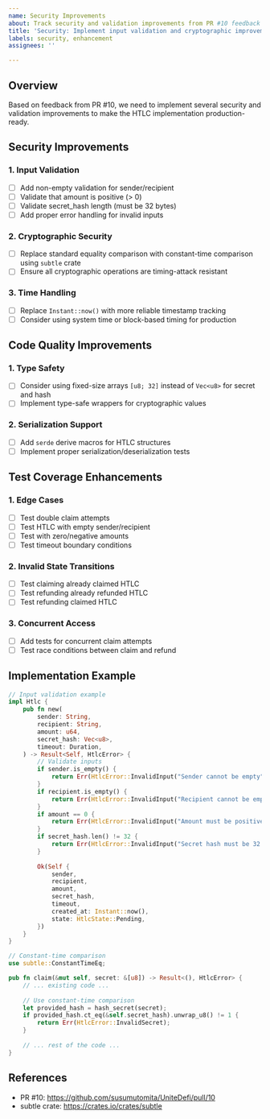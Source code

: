 ```yaml
---
name: Security Improvements
about: Track security and validation improvements from PR #10 feedback
title: 'Security: Implement input validation and cryptographic improvements'
labels: security, enhancement
assignees: ''

---
```


## Overview
Based on feedback from PR #10, we need to implement several security and validation improvements to make the HTLC implementation production-ready.

## Security Improvements

### 1. Input Validation
- [ ] Add non-empty validation for sender/recipient
- [ ] Validate that amount is positive (> 0)
- [ ] Validate secret_hash length (must be 32 bytes)
- [ ] Add proper error handling for invalid inputs

### 2. Cryptographic Security
- [ ] Replace standard equality comparison with constant-time comparison using `subtle` crate
- [ ] Ensure all cryptographic operations are timing-attack resistant

### 3. Time Handling
- [ ] Replace `Instant::now()` with more reliable timestamp tracking
- [ ] Consider using system time or block-based timing for production

## Code Quality Improvements

### 1. Type Safety
- [ ] Consider using fixed-size arrays `[u8; 32]` instead of `Vec<u8>` for secret and hash
- [ ] Implement type-safe wrappers for cryptographic values

### 2. Serialization Support
- [ ] Add `serde` derive macros for HTLC structures
- [ ] Implement proper serialization/deserialization tests

## Test Coverage Enhancements

### 1. Edge Cases
- [ ] Test double claim attempts
- [ ] Test HTLC with empty sender/recipient
- [ ] Test with zero/negative amounts
- [ ] Test timeout boundary conditions

### 2. Invalid State Transitions
- [ ] Test claiming already claimed HTLC
- [ ] Test refunding already refunded HTLC
- [ ] Test refunding claimed HTLC

### 3. Concurrent Access
- [ ] Add tests for concurrent claim attempts
- [ ] Test race conditions between claim and refund

## Implementation Example

```rust
// Input validation example
impl Htlc {
    pub fn new(
        sender: String,
        recipient: String,
        amount: u64,
        secret_hash: Vec<u8>,
        timeout: Duration,
    ) -> Result<Self, HtlcError> {
        // Validate inputs
        if sender.is_empty() {
            return Err(HtlcError::InvalidInput("Sender cannot be empty".into()));
        }
        if recipient.is_empty() {
            return Err(HtlcError::InvalidInput("Recipient cannot be empty".into()));
        }
        if amount == 0 {
            return Err(HtlcError::InvalidInput("Amount must be positive".into()));
        }
        if secret_hash.len() != 32 {
            return Err(HtlcError::InvalidInput("Secret hash must be 32 bytes".into()));
        }
        
        Ok(Self {
            sender,
            recipient,
            amount,
            secret_hash,
            timeout,
            created_at: Instant::now(),
            state: HtlcState::Pending,
        })
    }
}

// Constant-time comparison
use subtle::ConstantTimeEq;

pub fn claim(&mut self, secret: &[u8]) -> Result<(), HtlcError> {
    // ... existing code ...
    
    // Use constant-time comparison
    let provided_hash = hash_secret(secret);
    if provided_hash.ct_eq(&self.secret_hash).unwrap_u8() != 1 {
        return Err(HtlcError::InvalidSecret);
    }
    
    // ... rest of the code ...
}
```

## References
- PR #10: https://github.com/susumutomita/UniteDefi/pull/10
- subtle crate: https://crates.io/crates/subtle